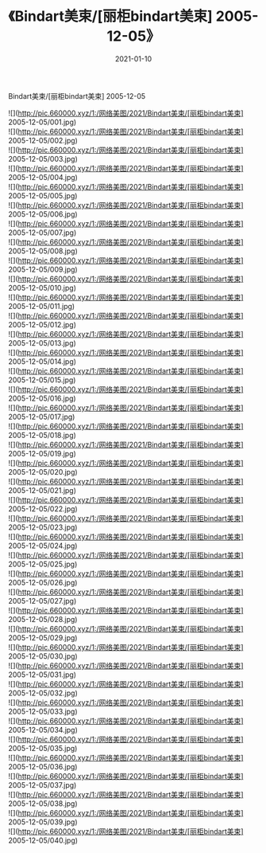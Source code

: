 ﻿---
layout: post
title:  《Bindart美束/[丽柜bindart美束] 2005-12-05》
date:   2021-01-10
img: http://pic.660000.xyz/1:/网络美图/2021/Bindart美束/[丽柜bindart美束] 2005-12-05/000.jpg
categories: [美女, 清纯, 唯美]
---

Bindart美束/[丽柜bindart美束] 2005-12-05

 ![](http://pic.660000.xyz/1:/网络美图/2021/Bindart美束/[丽柜bindart美束] 2005-12-05/001.jpg) <br>![](http://pic.660000.xyz/1:/网络美图/2021/Bindart美束/[丽柜bindart美束] 2005-12-05/002.jpg) <br>![](http://pic.660000.xyz/1:/网络美图/2021/Bindart美束/[丽柜bindart美束] 2005-12-05/003.jpg) <br>![](http://pic.660000.xyz/1:/网络美图/2021/Bindart美束/[丽柜bindart美束] 2005-12-05/004.jpg) <br>![](http://pic.660000.xyz/1:/网络美图/2021/Bindart美束/[丽柜bindart美束] 2005-12-05/005.jpg) <br>![](http://pic.660000.xyz/1:/网络美图/2021/Bindart美束/[丽柜bindart美束] 2005-12-05/006.jpg) <br>![](http://pic.660000.xyz/1:/网络美图/2021/Bindart美束/[丽柜bindart美束] 2005-12-05/007.jpg) <br>![](http://pic.660000.xyz/1:/网络美图/2021/Bindart美束/[丽柜bindart美束] 2005-12-05/008.jpg) <br>![](http://pic.660000.xyz/1:/网络美图/2021/Bindart美束/[丽柜bindart美束] 2005-12-05/009.jpg) <br>![](http://pic.660000.xyz/1:/网络美图/2021/Bindart美束/[丽柜bindart美束] 2005-12-05/010.jpg) <br>![](http://pic.660000.xyz/1:/网络美图/2021/Bindart美束/[丽柜bindart美束] 2005-12-05/011.jpg) <br>![](http://pic.660000.xyz/1:/网络美图/2021/Bindart美束/[丽柜bindart美束] 2005-12-05/012.jpg) <br>![](http://pic.660000.xyz/1:/网络美图/2021/Bindart美束/[丽柜bindart美束] 2005-12-05/013.jpg) <br>![](http://pic.660000.xyz/1:/网络美图/2021/Bindart美束/[丽柜bindart美束] 2005-12-05/014.jpg) <br>![](http://pic.660000.xyz/1:/网络美图/2021/Bindart美束/[丽柜bindart美束] 2005-12-05/015.jpg) <br>![](http://pic.660000.xyz/1:/网络美图/2021/Bindart美束/[丽柜bindart美束] 2005-12-05/016.jpg) <br>![](http://pic.660000.xyz/1:/网络美图/2021/Bindart美束/[丽柜bindart美束] 2005-12-05/017.jpg) <br>![](http://pic.660000.xyz/1:/网络美图/2021/Bindart美束/[丽柜bindart美束] 2005-12-05/018.jpg) <br>![](http://pic.660000.xyz/1:/网络美图/2021/Bindart美束/[丽柜bindart美束] 2005-12-05/019.jpg) <br>![](http://pic.660000.xyz/1:/网络美图/2021/Bindart美束/[丽柜bindart美束] 2005-12-05/020.jpg) <br>![](http://pic.660000.xyz/1:/网络美图/2021/Bindart美束/[丽柜bindart美束] 2005-12-05/021.jpg) <br>![](http://pic.660000.xyz/1:/网络美图/2021/Bindart美束/[丽柜bindart美束] 2005-12-05/022.jpg) <br>![](http://pic.660000.xyz/1:/网络美图/2021/Bindart美束/[丽柜bindart美束] 2005-12-05/023.jpg) <br>![](http://pic.660000.xyz/1:/网络美图/2021/Bindart美束/[丽柜bindart美束] 2005-12-05/024.jpg) <br>![](http://pic.660000.xyz/1:/网络美图/2021/Bindart美束/[丽柜bindart美束] 2005-12-05/025.jpg) <br>![](http://pic.660000.xyz/1:/网络美图/2021/Bindart美束/[丽柜bindart美束] 2005-12-05/026.jpg) <br>![](http://pic.660000.xyz/1:/网络美图/2021/Bindart美束/[丽柜bindart美束] 2005-12-05/027.jpg) <br>![](http://pic.660000.xyz/1:/网络美图/2021/Bindart美束/[丽柜bindart美束] 2005-12-05/028.jpg) <br>![](http://pic.660000.xyz/1:/网络美图/2021/Bindart美束/[丽柜bindart美束] 2005-12-05/029.jpg) <br>![](http://pic.660000.xyz/1:/网络美图/2021/Bindart美束/[丽柜bindart美束] 2005-12-05/030.jpg) <br>![](http://pic.660000.xyz/1:/网络美图/2021/Bindart美束/[丽柜bindart美束] 2005-12-05/031.jpg) <br>![](http://pic.660000.xyz/1:/网络美图/2021/Bindart美束/[丽柜bindart美束] 2005-12-05/032.jpg) <br>![](http://pic.660000.xyz/1:/网络美图/2021/Bindart美束/[丽柜bindart美束] 2005-12-05/033.jpg) <br>![](http://pic.660000.xyz/1:/网络美图/2021/Bindart美束/[丽柜bindart美束] 2005-12-05/034.jpg) <br>![](http://pic.660000.xyz/1:/网络美图/2021/Bindart美束/[丽柜bindart美束] 2005-12-05/035.jpg) <br>![](http://pic.660000.xyz/1:/网络美图/2021/Bindart美束/[丽柜bindart美束] 2005-12-05/036.jpg) <br>![](http://pic.660000.xyz/1:/网络美图/2021/Bindart美束/[丽柜bindart美束] 2005-12-05/037.jpg) <br>![](http://pic.660000.xyz/1:/网络美图/2021/Bindart美束/[丽柜bindart美束] 2005-12-05/038.jpg) <br>![](http://pic.660000.xyz/1:/网络美图/2021/Bindart美束/[丽柜bindart美束] 2005-12-05/039.jpg) <br>![](http://pic.660000.xyz/1:/网络美图/2021/Bindart美束/[丽柜bindart美束] 2005-12-05/040.jpg) <br>